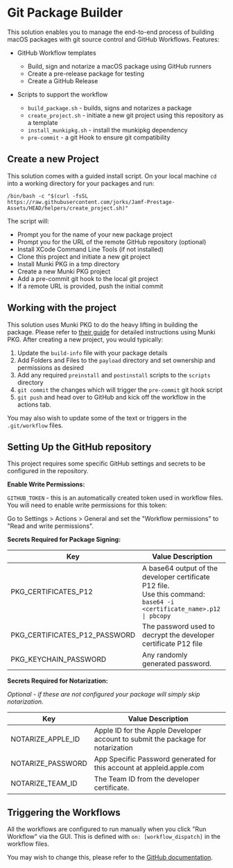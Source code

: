 # Git Package Builder

This solution enables you to manage the end-to-end process of building macOS packages with git source control and GitHub Workflows. Features: 

- GitHub Workflow templates
	- Build, sign and notarize a macOS package using GitHub runners
	- Create a pre-release package for testing
	- Create a GitHub Release

- Scripts to support the workflow
	- `build_package.sh` - builds, signs and notarizes a package 
	- `create_project.sh` - initiate a new git project using this repository as a template
	- `install_munkipkg.sh` - install the munkipkg dependency
	- `pre-commit` - a git Hook to ensure git compatibility

## Create a new Project

This solution comes with a guided install script. On your local machine `cd` into a working directory for your packages and run:

```
/bin/bash -c "$(curl -fsSL https://raw.githubusercontent.com/jorks/Jamf-Prestage-Assets/HEAD/helpers/create_project.sh)"
```

The script will:

- Prompt you for the name of your new package project
- Prompt you for the URL of the remote GitHub repository (optional)
- Install XCode Command Line Tools (if not installed)
- Clone this project and initiate a new git project
- Install Munki PKG in a tmp directory
- Create a new Munki PKG project
- Add a pre-commit git hook to the local git project
- If a remote URL is provided, push the initial commit

## Working with the project

This solution uses Munki PKG to do the heavy lifting in building the package. Please refer to [their guide](https://www.munki.org/munki-pkg/) for detailed instructions using Munki PKG. After creating a new project, you would typically:

1. Update the `build-info` file with your package details
2. Add Folders and Files to the `payload` directory and set ownership and permissions as desired
3. Add any required `preinstall` and `postinstall` scripts to the `scripts` directory
4. `git commit` the changes which will trigger the `pre-commit` git hook script
5. `git push` and head over to GitHub and kick off the workflow in the actions tab.

You may also wish to update some of the text or triggers in the `.git/workflow` files.

## Setting Up the GitHub repository

This project requires some specific GitHub settings and secrets to be configured in the repository.

**Enable Write Permissions:**

`GITHUB_TOKEN` - this is an automatically created token used in workflow files. You will need to enable write permissions for this token:

Go to Settings > Actions > General and set the "Workflow permissions" to "Read and write permissions".

**Secrets Required for Package Signing:**

| Key                           | Value Description                                                                                                        |
|-------------------------------|--------------------------------------------------------------------------------------------------------------------------|
| PKG_CERTIFICATES_P12          | A base64 output of the developer certificate P12 file.<br>Use this command: `base64 -i <certificate_name>.p12 \| pbcopy` |
| PKG_CERTIFICATES_P12_PASSWORD | The password used to decrypt the developer certificate P12 file                                                          |
| PKG_KEYCHAIN_PASSWORD         | Any randomly generated password.                                                                                         |

**Secrets Required for Notarization:**

_Optional - if these are not configured your package will simply skip notarization._

| Key               | Value Description                                                               |
|-------------------|---------------------------------------------------------------------------------|
| NOTARIZE_APPLE_ID | Apple ID for the Apple Developer account to submit the package for notarization |
| NOTARIZE_PASSWORD | App Specific Password generated for this account at appleid.apple.com           |
| NOTARIZE_TEAM_ID  | The Team ID from the developer certificate.                                     |

## Triggering the Workflows

All the workflows are configured to run manually when you click "Run Workflow" via the GUI.
This is defined with `on: [workflow_dispatch]` in the workflow files.

You may wish to change this, please refer to the [GitHub documentation](https://docs.github.com/en/actions/using-workflows/triggering-a-workflow).
